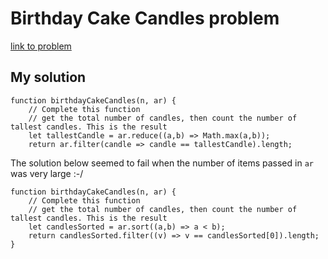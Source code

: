 # Birthday Cake Candles problem

[link to problem](https://www.hackerrank.com/challenges/birthday-cake-candles/problem)

## My solution 

```
function birthdayCakeCandles(n, ar) {
    // Complete this function
    // get the total number of candles, then count the number of tallest candles. This is the result
    let tallestCandle = ar.reduce((a,b) => Math.max(a,b));
    return ar.filter(candle => candle == tallestCandle).length;
```

The solution below seemed to fail when the number of items passed in ```ar``` was very large :-/

```
function birthdayCakeCandles(n, ar) {
    // Complete this function
    // get the total number of candles, then count the number of tallest candles. This is the result
    let candlesSorted = ar.sort((a,b) => a < b);
    return candlesSorted.filter((v) => v == candlesSorted[0]).length;
}
```
